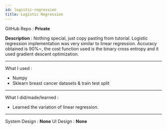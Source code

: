 ```yaml
---
id: logistic-regression
title: Logistic Regression
---
```

GitHub Repo : **Private**

**Description** : Nothing special, just copy pasting from tutorial. Logistic regression implementation was very similar to linear regression. Accuracy obtained is 90%~, the cost function used is the binary cross entropy and it used gradient descent optimization. 

---
What I used :
- Numpy
- Sklearn breast cancer datasets & train test split
---
What I did/made/learned :
- Learned the variation of linear regression.
---
System Design : **None**
UI Design : **None**